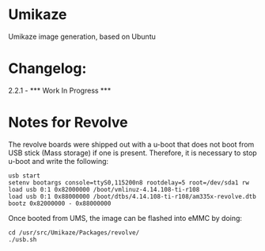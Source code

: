 # Umikaze
Umikaze image generation, based on Ubuntu

# Changelog:
2.2.1 - *** Work In Progress ***

# Notes for Revolve
The revolve boards were shipped out with 
a u-boot that does not boot from USB stick (Mass storage) if one is present. 
Therefore, it is necessary to stop u-boot and write the following: 
```
usb start  
setenv bootargs console=ttyS0,115200n8 rootdelay=5 root=/dev/sda1 rw  
load usb 0:1 0x82000000 /boot/vmlinuz-4.14.108-ti-r108  
load usb 0:1 0x88000000 /boot/dtbs/4.14.108-ti-r108/am335x-revolve.dtb  
bootz 0x82000000 - 0x88000000  
```

Once booted from UMS, the image can be flashed into eMMC by doing: 
``` 
cd /usr/src/Umikaze/Packages/revolve/
./usb.sh
```

